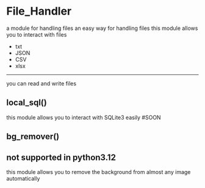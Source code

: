 # File_Handler
a module for handling files an easy way for handling files
this module allows you to interact with files
* txt
* JSON
* CSV
* xlsx
***
you can read and write files
## local_sql()
this module allows you to interact with SQLite3 easily
#SOON
## bg_remover()
<h2 style="color:'red';">not supported in python3.12</h2>
this module allows you to remove the background from almost any image automatically 
